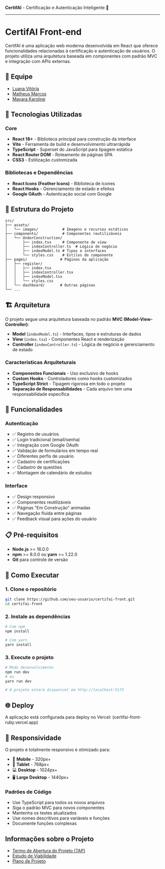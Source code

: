 **CertifAI** - Certificação e Autenticação Inteligente 🚀

---

# CertifAI Front-end

CertifAI é uma aplicação web moderna desenvolvida em React que oferece funcionalidades relacionadas à certificação e autenticação de usuários. O projeto utiliza uma arquitetura baseada em componentes com padrão MVC e integração com APIs externas.

## 👥 Equipe

- [Luana Vitória](https://github.com/LuBrito371)
- [Matheus Marcos](https://github.com/Matheusxr77)
- [Mayara Karoline](https://github.com/mayeufraferreira)

## 🚀 Tecnologias Utilizadas

### Core
- **React 18+** - Biblioteca principal para construção da interface
- **Vite** - Ferramenta de build e desenvolvimento ultrarrápida
- **TypeScript** - Superset do JavaScript para tipagem estática
- **React Router DOM** - Roteamento de páginas SPA
- **CSS3** - Estilização customizada

### Bibliotecas e Dependências
- **React Icons (Feather Icons)** - Biblioteca de ícones
- **React Hooks** - Gerenciamento de estado e efeitos
- **Google OAuth** - Autenticação social com Google

## 📁 Estrutura do Projeto

```
src/
├── assets/
│   └── images/           # Imagens e recursos estáticos
├── components/           # Componentes reutilizáveis
│   └── UnderConstruction/
│       ├── index.tsx     # Componente de view
│       ├── indexController.ts  # Lógica de negócio
│       ├── indexModel.ts # Tipos e interfaces
│       └── styles.css    # Estilos do componente
├── pages/               # Páginas da aplicação
│   ├── register/
│   │   ├── index.tsx
│   │   ├── indexController.tsx
│   │   ├── indexModel.tsx
│   │   └── styles.css
│   └── dashboard/       # Outras páginas
└── ...
```

## 🏗️ Arquitetura

O projeto segue uma arquitetura baseada no padrão **MVC (Model-View-Controller)**:

- **Model** (`indexModel.ts`) - Interfaces, tipos e estruturas de dados
- **View** (`index.tsx`) - Componentes React e renderização
- **Controller** (`indexController.ts`) - Lógica de negócio e gerenciamento de estado

### Características Arquiteturais
- **Componentes Funcionais** - Uso exclusivo de hooks
- **Custom Hooks** - Controladores como hooks customizados
- **TypeScript Strict** - Tipagem rigorosa em todo o projeto
- **Separação de Responsabilidades** - Cada arquivo tem uma responsabilidade específica

## 🔧 Funcionalidades

### Autenticação
- ✅ Registro de usuários
- ✅ Login tradicional (email/senha)
- ✅ Integração com Google OAuth
- ✅ Validação de formulários em tempo real
- ✅ Diferentes perfis de usuário
- ✅ Cadastro de certificações
- ✅ Cadastro de questões
- ✅ Montagem de calendário de estudos

### Interface
- ✅ Design responsivo
- ✅ Componentes reutilizáveis
- ✅ Páginas "Em Construção" animadas
- ✅ Navegação fluida entre páginas
- ✅ Feedback visual para ações do usuário

## 📋 Pré-requisitos

- **Node.js** >= 16.0.0
- **npm** >= 8.0.0 ou **yarn** >= 1.22.0
- **Git** para controle de versão

## 🚀 Como Executar

### 1. Clone o repositório
```bash
git clone https://github.com/seu-usuario/certifai-front.git
cd certifai-front
```

### 2. Instale as dependências
```bash
# Com npm
npm install

# Com yarn
yarn install
```

### 3. Execute o projeto
```bash
# Modo desenvolvimento
npm run dev
# ou
yarn run dev

# O projeto estará disponível em http://localhost:5173
```

## 🌐 Deploy

A aplicação está configurada para deploy no Vercel: (certifai-front-ruby.vercel.app)

## 📱 Responsividade

O projeto é totalmente responsivo e otimizado para:
- 📱 **Mobile** - 320px+
- 📱 **Tablet** - 768px+
- 💻 **Desktop** - 1024px+
- 🖥️ **Large Desktop** - 1440px+

### Padrões de Código
- Use TypeScript para todos os novos arquivos
- Siga o padrão MVC para novos componentes
- Mantenha os testes atualizados
- Use nomes descritivos para variáveis e funções
- Documente funções complexas

## Informações sobre o Projeto

- [Termo de Abertura do Projeto (TAP)](https://drive.google.com/file/d/1duV6n9zu65UGFHoc0tcblKy3vAvIQrbE/view?usp=sharing)
- [Estudo de Viabilidade](https://drive.google.com/file/d/10sI4_1nXo9czEw0gfo5yPX--armzI8Ae/view?usp=sharing)
- [Plano de Projeto](https://drive.google.com/file/d/1iVBfyaF3_tIIAzdl543iz5sF2q-njH8U/view?usp=sharing)